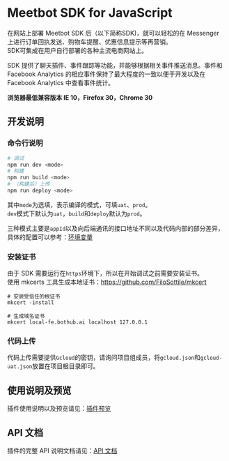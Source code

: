 # Meetbot SDK for JavaScript

在网站上部署 Meetbot SDK 后（以下简称SDK)，就可以轻松的在 Messenger 上进行订单回执发送、购物车提醒、优惠信息提示等再营销。  
SDK可集成在用户自行部署的各种主流电商网站上。

SDK 提供了聊天插件、事件跟踪等功能，并能够根据相关事件推送消息。事件和 Facebook Analytics 的相应事件保持了最大程度的一致以便于开发以及在 Facebook Analytics 中查看事件统计。

**浏览器最低兼容版本 IE 10，Firefox 30，Chrome 30** 

## 开发说明

### 命令行说明
```bash
# 调试
npm run dev <mode>
# 构建
npm run build <mode>
# （构建后）上传
npm run deploy <mode>
```

其中`mode`为选填，表示编译的模式，可填`uat`、`prod`。  
`dev`模式下默认为`uat`，`build`和`deploy`默认为`prod`。  

三种模式主要是`appId`以及向后端通讯的接口地址不同以及代码内部的部分差异，具体的配置可以参考：[环境变量](./build/env.ts)

### 安装证书
由于 SDK 需要运行在`https`环境下，所以在开始调试之前需要安装证书。  
使用 mkcerts 工具生成本地证书：https://github.com/FiloSottile/mkcert  

```shell
# 安装受信任的根证书
mkcert -install

# 生成域名证书
mkcert local-fe.bothub.ai localhost 127.0.0.1
```

### 代码上传
代码上传需要提供`Gcloud`的密钥，请询问项目组成员，将`gcloud.json`和`gcloud-uat.json`放置在项目根目录即可。

## 使用说明及预览

插件使用说明以及预览请见：[插件预览](https://meetbot.github.io/bothub-sdk-for-javascript/)

## API 文档

插件的完整 API 说明文档请见：[API 文档](./docs/api-docs/index.md)
